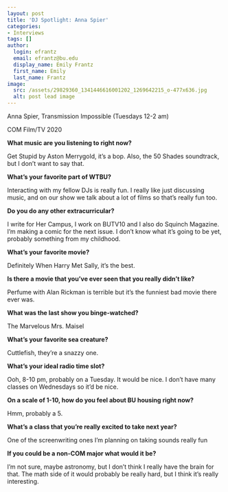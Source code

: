 ```yaml
---
layout: post
title: 'DJ Spotlight: Anna Spier'
categories:
- Interviews
tags: []
author:
  login: efrantz
  email: efrantz@bu.edu
  display_name: Emily Frantz
  first_name: Emily
  last_name: Frantz
image:
  src: /assets/29829360_1341446616001202_1269642215_o-477x636.jpg
  alt: post lead image
---
```


Anna Spier, Transmission Impossible (Tuesdays 12-2 am)

COM Film/TV 2020

**What music are you listening to right now?**

Get Stupid by Aston Merrygold, it’s a bop. Also, the 50 Shades soundtrack, but I don’t want to say that.

**What’s your favorite part of WTBU?**

Interacting with my fellow DJs is really fun. I really like just discussing music, and on our show we talk about a lot of films so that’s really fun too.

**Do you do any other extracurricular?**

I write for Her Campus, I work on BUTV10 and I also do Squinch Magazine. I’m making a comic for the next issue. I don’t know what it’s going to be yet, probably something from my childhood.

**What’s your favorite movie?**

Definitely When Harry Met Sally, it’s the best.

**Is there a movie that you’ve ever seen that you really didn’t like?**

Perfume with Alan Rickman is terrible but it’s the funniest bad movie there ever was.

**What was the last show you binge-watched?**

The Marvelous Mrs. Maisel

**What’s your favorite sea creature?**

Cuttlefish, they’re a snazzy one.

**What’s your ideal radio time slot?**

Ooh, 8-10 pm, probably on a Tuesday. It would be nice. I don’t have many classes on Wednesdays so it’d be nice.

**On a scale of 1-10, how do you feel about BU housing right now?**

Hmm, probably a 5.

**What’s a class that you’re really excited to take next year?**

One of the screenwriting ones I’m planning on taking sounds really fun

**If you could be a non-COM major what would it be?**

I’m not sure, maybe astronomy, but I don’t think I really have the brain for that. The math side of it would probably be really hard, but I think it’s really interesting.